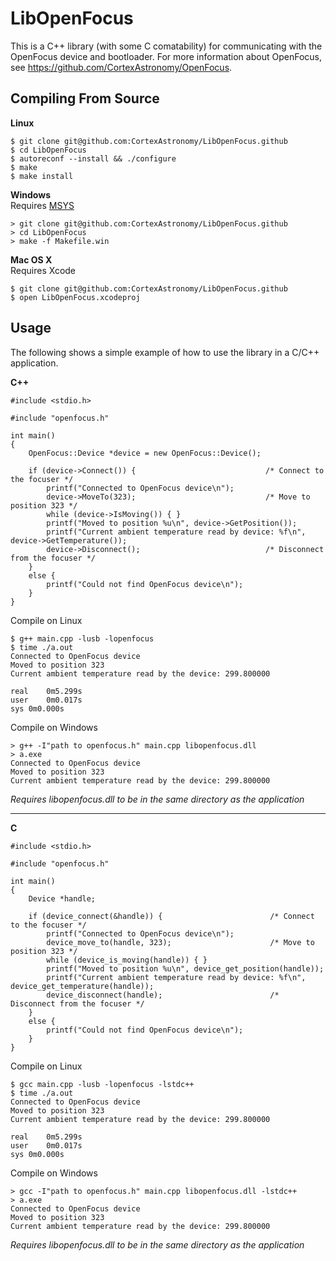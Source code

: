 LibOpenFocus
============
This is a C++ library (with some C comatability) for communicating with the OpenFocus device and
bootloader. For more information about OpenFocus, see https://github.com/CortexAstronomy/OpenFocus.

Compiling From Source
---------------------

**Linux**

```
$ git clone git@github.com:CortexAstronomy/LibOpenFocus.github
$ cd LibOpenFocus
$ autoreconf --install && ./configure
$ make
$ make install
```

**Windows**  
Requires [MSYS](http://www.mingw.org/wiki/msys)

```
> git clone git@github.com:CortexAstronomy/LibOpenFocus.github
> cd LibOpenFocus
> make -f Makefile.win
```

**Mac OS X**  
Requires Xcode

```
$ git clone git@github.com:CortexAstronomy/LibOpenFocus.github
$ open LibOpenFocus.xcodeproj
```

Usage
-----
The following shows a simple example of how to use the library in a C/C++ application.  

**C++**

```
#include <stdio.h>

#include "openfocus.h"

int main()
{
    OpenFocus::Device *device = new OpenFocus::Device();
    
    if (device->Connect()) {                             /* Connect to the focuser */
        printf("Connected to OpenFocus device\n");
        device->MoveTo(323);                             /* Move to position 323 */
        while (device->IsMoving()) { }
        printf("Moved to position %u\n", device->GetPosition());
        printf("Current ambient temperature read by device: %f\n", device->GetTemperature());
        device->Disconnect();                            /* Disconnect from the focuser */
    }
    else {
        printf("Could not find OpenFocus device\n");
    }
}
```

Compile on Linux

```
$ g++ main.cpp -lusb -lopenfocus
$ time ./a.out
Connected to OpenFocus device
Moved to position 323
Current ambient temperature read by the device: 299.800000

real	0m5.299s
user	0m0.017s
sys	0m0.000s
```

Compile on Windows

```
> g++ -I"path to openfocus.h" main.cpp libopenfocus.dll
> a.exe
Connected to OpenFocus device
Moved to position 323
Current ambient temperature read by the device: 299.800000
```

_Requires libopenfocus.dll to be in the same directory as the application_

---------------------------------------------------------------------------------------

**C**

```
#include <stdio.h>

#include "openfocus.h"

int main()
{
    Device *handle;
    
    if (device_connect(&handle)) {                        /* Connect to the focuser */
        printf("Connected to OpenFocus device\n");
        device_move_to(handle, 323);                      /* Move to position 323 */
        while (device_is_moving(handle)) { }
        printf("Moved to position %u\n", device_get_position(handle));
        printf("Current ambient temperature read by device: %f\n", device_get_temperature(handle));
        device_disconnect(handle);                        /* Disconnect from the focuser */
    }
    else {
        printf("Could not find OpenFocus device\n");
    }
}
```

Compile on Linux

```
$ gcc main.cpp -lusb -lopenfocus -lstdc++
$ time ./a.out
Connected to OpenFocus device
Moved to position 323
Current ambient temperature read by the device: 299.800000

real	0m5.299s
user	0m0.017s
sys	0m0.000s
```

Compile on Windows

```
> gcc -I"path to openfocus.h" main.cpp libopenfocus.dll -lstdc++
> a.exe
Connected to OpenFocus device
Moved to position 323
Current ambient temperature read by the device: 299.800000
```

_Requires libopenfocus.dll to be in the same directory as the application_

